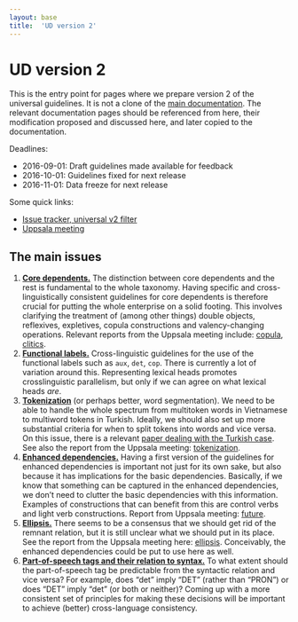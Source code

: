 ```yaml
---
layout: base
title:  'UD version 2'
---
```


# UD version 2

This is the entry point for pages where we prepare version 2 of the universal guidelines.
It is not a clone of the [main documentation](../index.html). The relevant documentation pages should be referenced from here,
their modification proposed and discussed here, and later copied to the documentation.

Deadlines:

* 2016-09-01: Draft guidelines made available for feedback
* 2016-10-01: Guidelines fixed for next release
* 2016-11-01: Data freeze for next release

Some quick links:

* [Issue tracker, universal v2 filter](https://github.com/UniversalDependencies/docs/issues?utf8=%E2%9C%93&q=is%3Aissue%20is%3Aopen%20milestone%3A%22universal%20v2%22)
* [Uppsala meeting](../uppsala.html)

## The main issues

1. **[Core dependents.](core_dependents.html)**
   The distinction between core dependents and the rest is fundamental to the whole taxonomy.
   Having specific and cross-linguistically consistent guidelines for core dependents is therefore
   crucial for putting the whole enterprise on a solid footing. This involves clarifying the
   treatment of (among other things) double objects, reflexives, expletives, copula constructions
   and valency-changing operations.
   Relevant reports from the Uppsala meeting include:
   [copula](../2015-08-23-uppsala/copula.html),
   [clitics](../2015-08-23-uppsala/clitics.html).
1. **[Functional labels.](function_dependents.html)**
   Cross-linguistic guidelines for the use of the functional labels such as `aux`, `det`, `cop`.
   There is currently a lot of variation around this.
   Representing lexical heads promotes crosslinguistic parallelism, but only if we can agree on what lexical heads *are*.
1. **[Tokenization](tokenization.html)** (or perhaps better, word segmentation).
   We need to be able to handle the whole spectrum from multitoken words in Vietnamese to multiword
   tokens in Turkish. Ideally, we should also set up more substantial criteria for when to split
   tokens into words and vice versa. On this issue, there is a relevant
   [paper dealing with the Turkish case](http://coltekin.net/cagri/tmp/ig-paper.pdf).
   See also the report from the Uppsala meeting: [tokenization](../2015-08-23-uppsala/tokenization.html).
1. **[Enhanced dependencies.](enhanced.html)**
   Having a first version of the guidelines for enhanced dependencies is important not just for its own sake,
   but also because it has implications for the basic dependencies. Basically, if we know that something
   can be captured in the enhanced dependencies, we don’t need to clutter the basic dependencies with
   this information. Examples of constructions that can benefit from this are control verbs and light verb
   constructions. Report from Uppsala meeting: [future](../2015-08-23-uppsala/future.html).
1. **[Ellipsis.](ellipsis.html)**
   There seems to be a consensus that we should get rid of the remnant relation, but it is still unclear
   what we should put in its place.
   See the report from the Uppsala meeting here: [ellipsis](../2015-08-23-uppsala/ellipsis.html).
   Conceivably, the enhanced dependencies could be put to use here as well.
1. **[Part-of-speech tags and their relation to syntax.](form_vs_function.html)** To what extent should the part-of-speech tag be
   predictable from the syntactic relation and vice versa? For example, does “det” imply “DET” (rather than “PRON”)
   or does “DET” imply “det” (or both or neither)? Coming up with a more consistent set of principles for making
   these decisions will be important to achieve (better) cross-language consistency.
